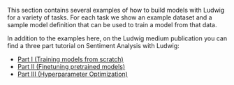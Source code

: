 This section contains several examples of how to build models with Ludwig for a variety of tasks.
For each task we show an example dataset and a sample model definition that can be used to train a model from that data.

In addition to the examples here, on the Ludwig medium publication you can find a three part tutorial on Sentiment Analysis with Ludwig:

- [Part I (Training models from scratch)](https://medium.com/ludwig-ai/the-complete-guide-to-sentiment-analysis-with-ludwig-part-i-65a9e6bc054e?source=friends_link&sk=420a8859340d40a8f36963bd0fa4d808)
- [Part II (Finetuning pretrained models)](https://medium.com/ludwig-ai/the-complete-guide-to-sentiment-analysis-with-ludwig-part-ii-d9f3952a06c6?source=friends_link&sk=188e650703aed70f138cc990049f051e)
- [Part III (Hyperparameter Optimization)](https://medium.com/ludwig-ai/hyperparameter-optimization-with-ludwig-6e31272e43fb?source=friends_link&sk=0bc7eac913a5c529b17e8352ae278bd8)
